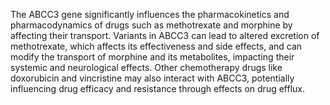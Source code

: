 The ABCC3 gene significantly influences the pharmacokinetics and pharmacodynamics of drugs such as methotrexate and morphine by affecting their transport. Variants in ABCC3 can lead to altered excretion of methotrexate, which affects its effectiveness and side effects, and can modify the transport of morphine and its metabolites, impacting their systemic and neurological effects. Other chemotherapy drugs like doxorubicin and vincristine may also interact with ABCC3, potentially influencing drug efficacy and resistance through effects on drug efflux.